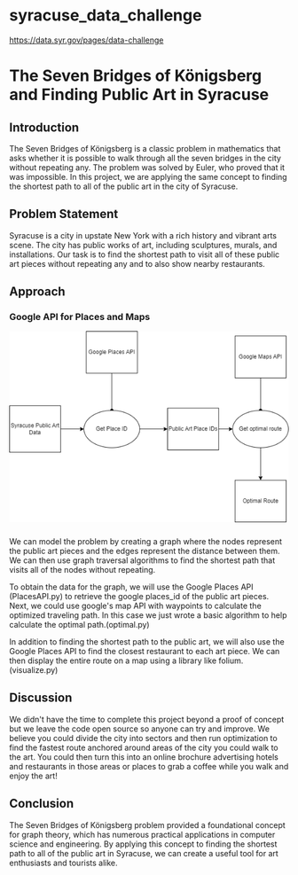 # syracuse_data_challenge
https://data.syr.gov/pages/data-challenge

# The Seven Bridges of Königsberg and Finding Public Art in Syracuse

## Introduction

The Seven Bridges of Königsberg is a classic problem in mathematics that asks whether it is possible to walk through all the seven bridges in the city without repeating any. The problem was solved by Euler, who proved that it was impossible. In this project, we are applying the same concept to finding the shortest path to all of the public art in the city of Syracuse.

## Problem Statement

Syracuse is a city in upstate New York with a rich history and vibrant arts scene. The city has public works of art, including sculptures, murals, and installations. Our task is to find the shortest path to visit all of these public art pieces without repeating any and to also show nearby restaurants. 

## Approach

### Google API for Places and Maps 
![Alt Text](/images/Google_API_ETL.png)

###
We can model the problem by creating a graph where the nodes represent the public art pieces and the edges represent the distance between them. We can then use graph traversal algorithms to find the shortest path that visits all of the nodes without repeating.

To obtain the data for the graph, we will use the Google Places API (PlacesAPI.py) to retrieve the google places_id of the public art pieces. Next, we could use google's map API with waypoints to calculate the optimized traveling path. In this case we just wrote a basic algorithm to help calculate the optimal path.(optimal.py)

In addition to finding the shortest path to the public art, we will also use the Google Places API to find the closest restaurant to each art piece. We can then display the entire route on a map using a library like folium. (visualize.py)

## Discussion 
We didn't have the time to complete this project beyond a proof of concept but we leave the code open source so anyone can try and improve. We believe you could divide the city into sectors and then run optimization to find the fastest route anchored around areas of the city you could walk to the art. You could then turn this into an online brochure advertising hotels and restaurants in those areas or places to grab a coffee while you walk and enjoy the art! 

## Conclusion

The Seven Bridges of Königsberg problem provided a foundational concept for graph theory, which has numerous practical applications in computer science and engineering. By applying this concept to finding the shortest path to all of the public art in Syracuse, we can create a useful tool for art enthusiasts and tourists alike.